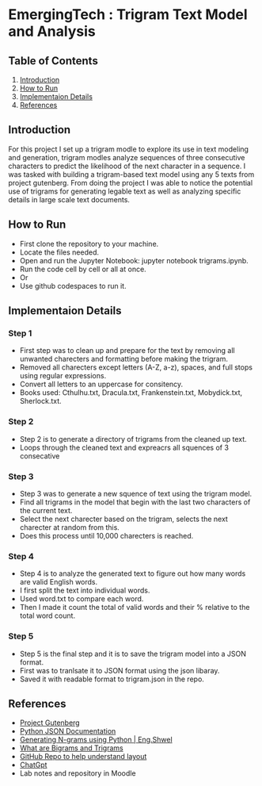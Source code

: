 # EmergingTech :  Trigram Text Model and Analysis

## Table of Contents 
1. [Introduction](#introduction)
2. [How to Run](#how-to-run)
3. [Implementaion Details](#implementation-details)
4. [References](#references)

   
## Introduction
For this project I set up a trigram modle to explore its use in text modeling and generation, trigram modles analyze sequences of three consecutive characters to predict the likelihood of the next character in a sequence. I was tasked with building a trigram-based text model using any 5 texts from project gutenberg. From doing the project I was able to notice the potential use of trigrams for generating legable text as well as analyzing specific details in large scale text documents.

## How to Run
- First clone the repository to your machine.
- Locate the files needed.
- Open and run the Jupyter Notebook: jupyter notebook trigrams.ipynb.
- Run the code cell by cell or all at once.
- Or
- Use github codespaces to run it.

## Implementaion Details 
### Step 1
- First step was to clean up and prepare for the text by removing all unwanted charecters and formatting before making the trigram.
- Removed all charecters except letters (A-Z, a-z), spaces, and full stops using regular expressions.
- Convert all letters to an uppercase for consitency.
- Books used: Cthulhu.txt, Dracula.txt, Frankenstein.txt, Mobydick.txt, Sherlock.txt.
### Step 2
- Step 2 is to generate a directory of trigrams from the cleaned up text.
- Loops through the cleaned text and expreacrs all squences of 3 consecative
### Step 3
- Step 3 was to generate a new squence of text using the trigram model.
- Find all trigrams in the model that begin with the last two characters of the current text.
- Select the next charecter based on the trigram, selects the next charecter at random from this.
- Does this process until 10,000 charecters is reached.
### Step 4
- Step 4 is to analyze the generated text to figure out how many words are valid English words.
- I first split the text into individual words.
- Used word.txt to compare each word.
- Then I made it count the total of valid words and their % relative to the total word count.
### Step 5
- Step 5 is the final step and it is to save the trigram model into a JSON format.
- First was to tranlsate it to JSON format using the json libaray.
- Saved it with readable format to trigram.json in the repo.

## References
- [Project Gutenberg](https://www.gutenberg.org/)
- [Python JSON Documentation](https://docs.python.org/3/library/json.html)
- [Generating N-grams using Python | Eng.Shwel](https://www.youtube.com/watch?v=GfJpzJRYa-U)
- [What are Bigrams and Trigrams](https://www.youtube.com/watch?v=GBQFelgzjKQ)
- [GitHub Repo to help understand layout](https://github.com/ayshajamjam/trigram-model-nlp)
- [ChatGpt](https://chatgpt.com/)
- Lab notes and repository in Moodle
